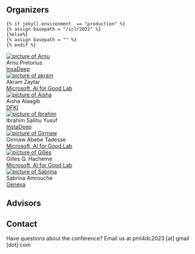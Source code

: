## Organizers  

    {% if jekyll.environment  == "production" %}
    {% assign basepath = "/iclr2022" %}
    {%else%}
    {% assign basepath = "" %}
    {% endif %}
    
<div>

<div class="iblock organizerbox ">
    <a target='_blank' href="https://twitter.com/arnupretorius?lang=en">
     <img src="{{basepath}}/images/organizers/arnu_pretorius.jpg" class="headshot" alt="picture of Arnu">
      </a>
        <div class="headshotname"> Arnu Pretorius</div>
        <a href="https://twitter.com/arnupretorius?lang=en"  target='_blank' class="headshotaffiliation"> InsaDeep  </a>
</div>


<div class="iblock organizerbox ">
    <a target='_blank' href="https://akramz.space/">
     <img src="{{basepath}}/images/organizers/akram.jpeg" class="headshot" alt="picture of akram">
      </a>
        <div class="headshotname"> Akram Zaytar</div>
        <a href="https://akramz.space/"  target='_blank' class="headshotaffiliation"> Microsoft, AI for Good Lab  </a>
</div>


<div class="iblock organizerbox ">
     <a target='_blank' href="https://twitter.com/AishaAlaagib/">
        <img src="{{basepath}}/images/organizers/Aisha_Alagib.jpg" class="headshot" alt="picture of Aisha">
      </a>
        <div class="headshotname"> Aisha Alaagib </div>
        <a href="https://aishaalaagib.netlify.app/"  target='_blank' class="headshotaffiliation"> DFKI </a>
 </div>

 <div class="iblock organizerbox ">
     <a target='_blank' href="https://uk.linkedin.com/in/ibrahim-salihu-yusuf-721103100">
        <img src="{{basepath}}/images/organizers/ibrahim.jpeg" class="headshot" alt="picture of Ibrahim">
      </a>
        <div class="headshotname"> Ibrahim Salihu Yusuf </div>
        <a href="https://uk.linkedin.com/in/ibrahim-salihu-yusuf-721103100"  target='_blank' class="headshotaffiliation"> InstaDeep </a>
 </div> 
    <div class="iblock organizerbox ">
    <a target='_blank' href="https://www.microsoft.com/en-us/research/people/gtadesse/">
     <img src="{{basepath}}/images/organizers/girmaw.jpg" class="headshot" alt="picture of Girmaw">
      </a>
        <div class="headshotname"> Girmaw Abebe Tadesse</div>
        <a href="https://www.microsoft.com/en-us/research/people/gtadesse/"  target='_blank' class="headshotaffiliation"> Microsoft, AI for Good Lab  </a>
</div>
<div class="iblock organizerbox ">
     <a target='_blank' href="https://www.gilleshacheme.com/">
        <img src="{{basepath}}/images/organizers/gilles.jpg" class="headshot" alt="picture of Gilles">
      </a>
        <div class="headshotname"> Gilles Q. Hacheme </div>
        <a href="https://www.gilleshacheme.com/"  target='_blank' class="headshotaffiliation"> Microsoft, AI for Good Lab </a>
 </div>

 <div class="iblock organizerbox ">
     <a target='_blank' href="https://scholar.google.at/citations?user=ZiRtIssAAAAJ&hl=en">
        <img src="{{basepath}}/images/organizers/Sabrina-Amrouche.jpg" class="headshot" alt="picture of Sabrina">
      </a>
        <div class="headshotname"> Sabrina Amrouche </div>
        <a href="https://scholar.google.at/citations?user=ZiRtIssAAAAJ&hl=en"  target='_blank' class="headshotaffiliation"> Geneva </a>
 </div>
        
</div>


## Advisors



## Contact

Have questions about the conference? Email us at pml4dc2023 [at] gmail [dot] com

